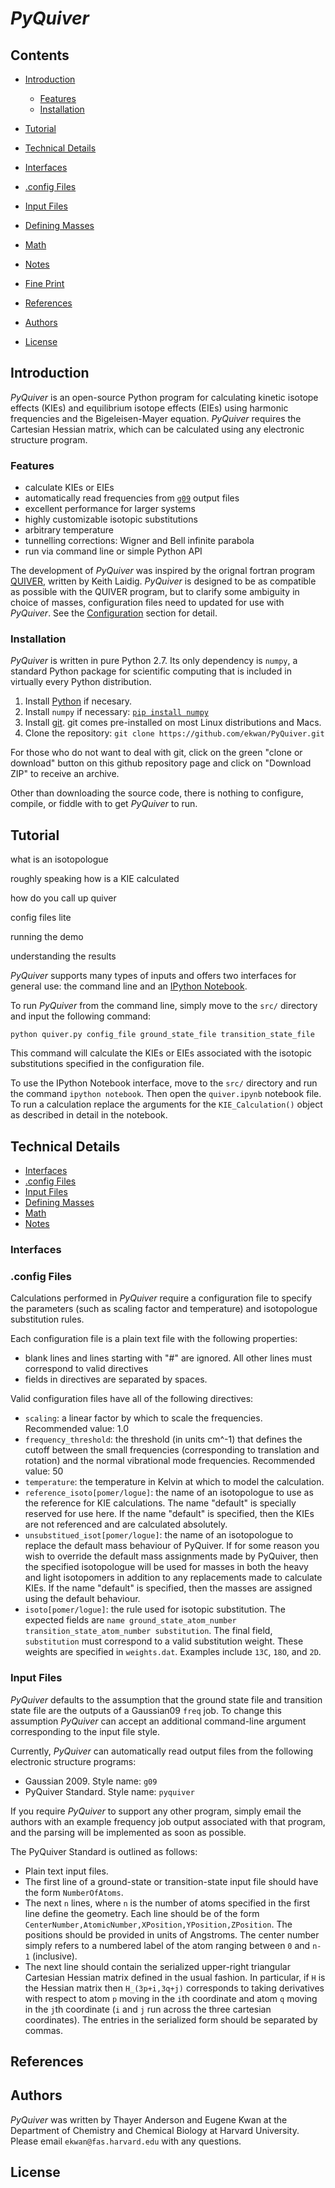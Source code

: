 # *PyQuiver*

## Contents
  - [Introduction](#introduction)
    - [Features](#features)
    - [Installation](#installation)

  - [Tutorial](#tutorial)

  - [Technical Details](#technical-details)
   - [Interfaces](#interfaces)
   - [.config Files](#config-files)
   - [Input Files](#input-files)
   - [Defining Masses](#masses)
   - [Math](#math)
   - [Notes](#notes)

  - [Fine Print](#fine-print)
   - [References](#references)
   - [Authors](#authors)
   - [License](#license)
  
## Introduction

*PyQuiver* is an open-source Python program for calculating kinetic isotope effects (KIEs) and equilibrium isotope effects (EIEs) using harmonic frequencies and the Bigeleisen-Mayer equation.  *PyQuiver* requires the Cartesian Hessian matrix, which can be calculated using any electronic structure program. 

### Features

* calculate KIEs or EIEs
* automatically read frequencies from [`g09`](http://www.gaussian.com/g_prod/g09.htm) output files
* excellent performance for larger systems
* highly customizable isotopic substitutions
* arbitrary temperature
* tunnelling corrections: Wigner and Bell infinite parabola
* run via command line or simple Python API

The development of *PyQuiver* was inspired by the orignal fortran program [QUIVER](https://github.com/ekwan/quiver), written by Keith Laidig. *PyQuiver* is designed to be as compatible as possible with the QUIVER program, but to clarify some ambiguity in choice of masses, configuration files need to updated for use with *PyQuiver*. See the [Configuration](#config-files) section for detail.

### Installation

*PyQuiver* is written in pure Python 2.7.  Its only dependency is  `numpy`, a standard Python package for scientific computing that is included in virtually every Python distribution.

1. Install [Python](https://www.continuum.io/downloads) if necesary.
2. Install `numpy` if necessary: [`pip install numpy`](https://pip.pypa.io/en/stable/installing/)
3. Install [git](https://git-scm.com/downloads).  git comes pre-installed on most Linux distributions and Macs.
4. Clone the repository: `git clone https://github.com/ekwan/PyQuiver.git`

For those who do not want to deal with git, click on the green "clone or download" button on this github repository page and click on "Download ZIP" to receive an archive.

Other than downloading the source code, there is nothing to configure, compile, or fiddle with to get *PyQuiver* to run.


## Tutorial

what is an isotopologue

roughly speaking how is a KIE calculated

how do you call up quiver

config files lite

running the demo

understanding the results

*PyQuiver* supports many types of inputs and offers two interfaces for general use: the command line and an [IPython Notebook](https://ipython.org/notebook.html).

To run *PyQuiver* from the command line, simply move to the `src/` directory and input the following command:

`python quiver.py config_file ground_state_file transition_state_file`

This command will calculate the KIEs or EIEs associated with the isotopic substitutions specified in the configuration file.

To use the IPython Notebook interface, move to the `src/` directory and run the command `ipython notebook`. Then open the `quiver.ipynb` notebook file. To run a calculation replace the arguments for the `KIE_Calculation()` object as described in detail in the notebook.

## Technical Details

   - [Interfaces](#interfaces)
   - [.config Files](#config-files)
   - [Input Files](#input-files)
   - [Defining Masses](#masses)
   - [Math](#math)
   - [Notes](#notes)


### Interfaces



### .config Files

Calculations performed in *PyQuiver* require a configuration file to specify the parameters (such as scaling factor and temperature) and isotopologue substitution rules.

Each configuration file is a plain text file with the following properties:
* blank lines and lines starting with "#" are ignored. All other lines must correspond to valid directives
* fields in directives are separated by spaces.

Valid configuration files have all of the following directives:
* `scaling`: a linear factor by which to scale the frequencies. Recommended value: 1.0
* `frequency_threshold`: the threshold (in units cm^-1) that defines the cutoff between the small frequencies (corresponding to translation and rotation) and the normal vibrational mode frequencies. Recommended value: 50
* `temperature`: the temperature in Kelvin at which to model the calculation.
* `reference_isoto[pomer/logue]`: the name of an isotopologue to use as the reference for KIE calculations. The name "default" is specially reserved for use here. If the name "default" is specified, then the KIEs are not referenced and are calculated absolutely.
* `unsubstitued_isot[pomer/logue]`: the name of an isotopologue to replace the default mass behaviour of PyQuiver. If for some reason you wish to override the default mass assignments made by PyQuiver, then the specified isotopologue will be used for masses in both the heavy and light isotopomers in addition to any replacements made to calculate KIEs. If the name "default" is specified, then the masses are assigned using the default behaviour.
* `isoto[pomer/logue]`: the rule used for isotopic substitution. The expected fields are `name ground_state_atom_number transition_state_atom_number substitution`. The final field, `substitution` must correspond to a valid substitution weight. These weights are specified in `weights.dat`. Examples include `13C`, `18O`, and `2D`.

### Input Files

*PyQuiver* defaults to the assumption that the ground state file and transition state file are the outputs of a Gaussian09 `freq` job. To change this assumption *PyQuiver* can accept an additional command-line argument corresponding to the input file style.

Currently, *PyQuiver* can automatically read output files from the following electronic structure programs:
* Gaussian 2009. Style name: `g09`
* PyQuiver Standard. Style name: `pyquiver`

If you require *PyQuiver* to support any other program, simply email the authors with an example frequency job output associated with that program, and the parsing will be implemented as soon as possible.

The PyQuiver Standard is outlined as follows:
* Plain text input files.
* The first line of a ground-state or transition-state input file should have the form `NumberOfAtoms`.
* The next `n` lines, where `n` is the number of atoms specified in the first line define the geometry. Each line should be of the form `CenterNumber,AtomicNumber,XPosition,YPosition,ZPosition`. The positions should be provided in units of Angstroms. The center number simply refers to a numbered label of the atom ranging between `0` and `n-1` (inclusive).
* The next line should contain the serialized upper-right triangular Cartesian Hessian matrix defined in the usual fashion. In particular, if `H` is the Hessian matrix then `H_(3p+i,3q+j)` corresponds to taking derivatives with respect to atom `p` moving in the `i`th coordinate and atom `q` moving in the `j`th coordinate (`i` and `j` run across the three cartesian coordinates). The entries in the serialized form should be separated by commas.


## References

## Authors
*PyQuiver* was written by Thayer Anderson and Eugene Kwan at the Department of Chemistry and Chemical Biology at Harvard University.  Please email `ekwan@fas.harvard.edu` with any questions.

## License

